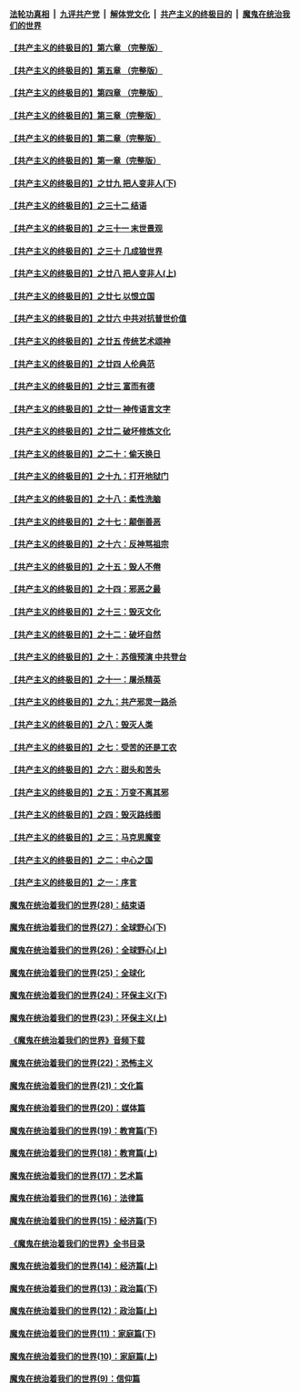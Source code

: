 ####  [法轮功真相](../../../../basic/blob/master/README.md?t=04170001) &nbsp;|&nbsp; [九评共产党](../../../../9ping.md/blob/master/README.md?t=04170001) &nbsp;|&nbsp; [解体党文化](../../../../jtdwh.md/blob/master/README.md?t=04170001)  &nbsp;|&nbsp; [共产主义的终极目的](../../../../gczydzjmd.md/blob/master/README.md?t=04170001) &nbsp;|&nbsp; [魔鬼在统治我们的世界](../../../../mgztzwmdsj.md/blob/master/README.md?t=04170001) 

#### [【共产主义的终极目的】第六章 （完整版）](../pages/nsc422/n11428913.md?t=04170001) 

#### [【共产主义的终极目的】第五章 （完整版）](../pages/nsc422/n11428912.md?t=04170001) 

#### [【共产主义的终极目的】第四章 （完整版）](../pages/nsc422/n11428907.md?t=04170001) 

#### [【共产主义的终极目的】第三章（完整版）](../pages/nsc422/n11428848.md?t=04170001) 

#### [【共产主义的终极目的】第二章（完整版）](../pages/nsc422/n11428831.md?t=04170001) 

#### [【共产主义的终极目的】第一章（完整版）](../pages/nsc422/n11417651.md?t=04170001) 

#### [【共产主义的终极目的】之廿九 把人变非人(下)](../pages/nsc422/n11344140.md?t=04170001) 

#### [【共产主义的终极目的】之三十二 结语](../pages/nsc422/n11360535.md?t=04170001) 

#### [【共产主义的终极目的】之三十一 末世景观](../pages/nsc422/n11351129.md?t=04170001) 

#### [【共产主义的终极目的】之三十 几成狼世界](../pages/nsc422/n11348280.md?t=04170001) 

#### [【共产主义的终极目的】之廿八 把人变非人(上)](../pages/nsc422/n11340492.md?t=04170001) 

#### [【共产主义的终极目的】之廿七 以恨立国](../pages/nsc422/n11336944.md?t=04170001) 

#### [【共产主义的终极目的】之廿六 中共对抗普世价值](../pages/nsc422/n11324785.md?t=04170001) 

#### [【共产主义的终极目的】之廿五 传统艺术颂神](../pages/nsc422/n11296396.md?t=04170001) 

#### [【共产主义的终极目的】之廿四 人伦典范](../pages/nsc422/n11296397.md?t=04170001) 

#### [【共产主义的终极目的】之廿三 富而有德](../pages/nsc422/n11283598.md?t=04170001) 

#### [【共产主义的终极目的】之廿一 神传语言文字](../pages/nsc422/n11263265.md?t=04170001) 

#### [【共产主义的终极目的】之廿二 破坏修炼文化](../pages/nsc422/n11245728.md?t=04170001) 

#### [【共产主义的终极目的】之二十：偷天换日](../pages/nsc422/n11238846.md?t=04170001) 

#### [【共产主义的终极目的】之十九：打开地狱门](../pages/nsc422/n11206376.md?t=04170001) 

#### [【共产主义的终极目的】之十八：柔性洗脑](../pages/nsc422/n11199994.md?t=04170001) 

#### [【共产主义的终极目的】之十七：颠倒善恶](../pages/nsc422/n11179782.md?t=04170001) 

#### [【共产主义的终极目的】之十六：反神骂祖宗](../pages/nsc422/n11166798.md?t=04170001) 

#### [【共产主义的终极目的】之十五：毁人不倦](../pages/nsc422/n11166792.md?t=04170001) 

#### [【共产主义的终极目的】之十四：邪恶之最](../pages/nsc422/n11150249.md?t=04170001) 

#### [【共产主义的终极目的】之十三：毁灭文化](../pages/nsc422/n11135227.md?t=04170001) 

#### [【共产主义的终极目的】之十二：破坏自然](../pages/nsc422/n11135214.md?t=04170001) 

#### [【共产主义的终极目的】之十：苏俄预演 中共登台](../pages/nsc422/n11118424.md?t=04170001) 

#### [【共产主义的终极目的】之十一：屠杀精英](../pages/nsc422/n11118442.md?t=04170001) 

#### [【共产主义的终极目的】之九：共产邪灵一路杀](../pages/nsc422/n11114139.md?t=04170001) 

#### [【共产主义的终极目的】之八：毁灭人类](../pages/nsc422/n11108503.md?t=04170001) 

#### [【共产主义的终极目的】之七：受苦的还是工农](../pages/nsc422/n11101809.md?t=04170001) 

#### [【共产主义的终极目的】之六：甜头和苦头](../pages/nsc422/n11096971.md?t=04170001) 

#### [【共产主义的终极目的】之五：万变不离其邪](../pages/nsc422/n11091285.md?t=04170001) 

#### [【共产主义的终极目的】之四：毁灭路线图](../pages/nsc422/n11086284.md?t=04170001) 

#### [【共产主义的终极目的】之三：马克思魔变](../pages/nsc422/n11061941.md?t=04170001) 

#### [【共产主义的终极目的】之二：中心之国](../pages/nsc422/n11047728.md?t=04170001) 

#### [【共产主义的终极目的】之一：序言](../pages/nsc422/n11086077.md?t=04170001) 

#### [魔鬼在统治着我们的世界(28)：结束语](../pages/nsc422/n10936246.md?t=04170001) 

#### [魔鬼在统治着我们的世界(27)：全球野心(下)](../pages/nsc422/n10928319.md?t=04170001) 

#### [魔鬼在统治着我们的世界(26)：全球野心(上)](../pages/nsc422/n10900318.md?t=04170001) 

#### [魔鬼在统治着我们的世界(25)：全球化](../pages/nsc422/n10788205.md?t=04170001) 

#### [魔鬼在统治着我们的世界(24)：环保主义(下)](../pages/nsc422/n10695307.md?t=04170001) 

#### [魔鬼在统治着我们的世界(23)：环保主义(上)](../pages/nsc422/n10688613.md?t=04170001) 

#### [《魔鬼在统治着我们的世界》音频下载](../pages/nsc422/n10635553.md?t=04170001) 

#### [魔鬼在统治着我们的世界(22)：恐怖主义](../pages/nsc422/n10614727.md?t=04170001) 

#### [魔鬼在统治着我们的世界(21)：文化篇](../pages/nsc422/n10597706.md?t=04170001) 

#### [魔鬼在统治着我们的世界(20)：媒体篇](../pages/nsc422/n10586579.md?t=04170001) 

#### [魔鬼在统治着我们的世界(19)：教育篇(下)](../pages/nsc422/n10564808.md?t=04170001) 

#### [魔鬼在统治着我们的世界(18)：教育篇(上)](../pages/nsc422/n10526970.md?t=04170001) 

#### [魔鬼在统治着我们的世界(17)：艺术篇](../pages/nsc422/n10499093.md?t=04170001) 

#### [魔鬼在统治着我们的世界(16)：法律篇](../pages/nsc422/n10485969.md?t=04170001) 

#### [魔鬼在统治着我们的世界(15)：经济篇(下)](../pages/nsc422/n10469975.md?t=04170001) 

#### [《魔鬼在统治着我们的世界》全书目录](../pages/nsc422/n10464261.md?t=04170001) 

#### [魔鬼在统治着我们的世界(14)：经济篇(上)](../pages/nsc422/n10457370.md?t=04170001) 

#### [魔鬼在统治着我们的世界(13)：政治篇(下)](../pages/nsc422/n10448270.md?t=04170001) 

#### [魔鬼在统治着我们的世界(12)：政治篇(上)](../pages/nsc422/n10444576.md?t=04170001) 

#### [魔鬼在统治着我们的世界(11)：家庭篇(下)](../pages/nsc422/n10440961.md?t=04170001) 

#### [魔鬼在统治着我们的世界(10)：家庭篇(上)](../pages/nsc422/n10435448.md?t=04170001) 

#### [魔鬼在统治着我们的世界(9)：信仰篇](../pages/nsc422/n10432159.md?t=04170001) 

